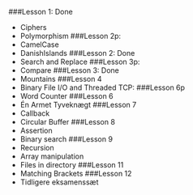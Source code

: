 ###Lesson 1: Done
* Ciphers
* Polymorphism
###Lesson 2p:  
* CamelCase
* DanishIslands
###Lesson 2: Done
* Search and Replace
###Lesson 3p: 
* Compare
###Lesson 3: Done
* Mountains
###Lesson 4
* Binary File I/O and Threaded TCP:
###Lesson 6p
* Word Counter
###Lesson 6
* Én Armet Tyveknægt
###Lesson 7
* Callback
* Circular Buffer
###Lesson 8
* Assertion
* Binary search
###Lesson 9
* Recursion
* Array manipulation
* Files in directory
###Lesson 11
* Matching Brackets
###Lesson 12
* Tidligere eksamenssæt